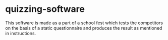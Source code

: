 # quizzing-software
This software is made as a part of a school fest which tests the competitors on the basis of a static questionnaire and produces the result as mentioned in instructions.
